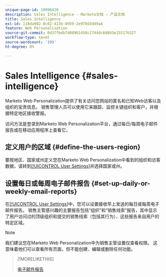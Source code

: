 ```yaml
---
unique-page-id: 10096420
description: Sales Intelligence - Marketo文档 — 产品文档
title: Sales Intelligence
exl-id: 118da902-8c02-413b-8959-2e970d3dd9a4
feature: Web Personalization
source-git-commit: 0d37fbdb7d08901458c1744dc68893e155176327
workflow-type: tm+mt
source-wordcount: '193'
ht-degree: 0%

---
```


# Sales Intelligence {#sales-intelligence}

Marketo Web Personalization提供了有关访问您网站的匿名和已知Web访客以及组织的宝贵信息。 销售管理人员可以使用它来跟踪、监控关键组织和客户，并根据特定地区接收警报。

访问方法是登录到Marketo Web Personalization平台，通过每日/每周电子邮件报告或在移动应用程序上查看它。

## 定义用户的区域 {#define-the-users-region}

要按地区、国家或州定义您在Marketo Web Personalization中看到的组织和访客数据，请转到[[!UICONTROL User Settings]](/help/marketo/product-docs/web-personalization/getting-started/user-settings.md)并选择国家或州。

## 设置每日或每周电子邮件报告 {#set-up-daily-or-weekly-email-reports}

在[[!UICONTROL User Settings]](/help/marketo/product-docs/web-personalization/getting-started/user-settings.md)中，您可以设置接收早上发送的每日或每周电子邮件报告。 销售主管感兴趣的主要报告包括“组织”和“销售线索”报告，其中显示了用户访问过的顶级组织和提交的销售线索（包括其行为），这些报告来自用户的特定区域。

>[!NOTE]
>
>我们建议您在Marketo Web Personalization中为销售主管设置仅查看权限。 这意味着他们可以查看所有页面，但不能创建、编辑或删除任何功能。

>[!MORELIKETHIS]
>
>[电子邮件报告](/help/marketo/product-docs/web-personalization/reporting-for-web-personalization/email-reports.md)
